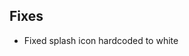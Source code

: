 <!-- Formatting
## Additions

## Changes

## Fixes

## Other
-->
## Fixes
- Fixed splash icon hardcoded to white